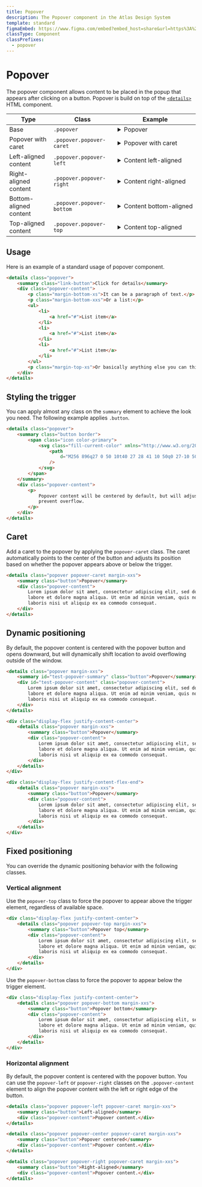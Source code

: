 ```yaml
---
title: Popover
description: The Popover component in the Atlas Design System
template: standard
figmaEmbed: https://www.figma.com/embed?embed_host=share&url=https%3A%2F%2Fwww.figma.com%2Ffile%2FuVA2amRR71yJZ0GS6RI6zL%2F%25F0%259F%258C%259E-Atlas-Design-Library%3Fnode-id%3D961%253A928
classType: Component
classPrefixes:
  - popover
---
```


# Popover

The popover component allows content to be placed in the popup that appears after clicking on a button. Popover is build on top of the [`<details>`](https://developer.mozilla.org/en-US/docs/Web/HTML/Element/details#customizing_the_disclosure_widget) HTML component.

| Type                   | Class                     | Example                                                                                                                                                                                   |
| ---------------------- | ------------------------- | ----------------------------------------------------------------------------------------------------------------------------------------------------------------------------------------- |
| Base                   | `.popover`                | <details class="popover"><summary class="button" style="white-space: nowrap;">Popover</summary><div class="popover-content">Popover content</div></details>                               |
| Popover with caret     | `.popover.popover-caret`  | <details class="popover popover-caret"><summary class="button" style="white-space: nowrap;">Popover with caret</summary><div class="popover-content">Popover content</div></details>      |
| Left-aligned content   | `.popover.popover-left`   | <details class="popover popover-left"><summary class="button" style="white-space: nowrap;">Content left-aligned</summary><div class="popover-content">Popover content</div></details>     |
| Right-aligned content  | `.popover.popover-right`  | <details class="popover popover-right"><summary class="button" style="white-space: nowrap;">Content right-aligned</summary><div class="popover-content">Popover content</div></details>   |
| Bottom-aligned content | `.popover.popover-bottom` | <details class="popover popover-bottom"><summary class="button" style="white-space: nowrap;">Content bottom-aligned</summary><div class="popover-content">Popover content</div></details> |
| Top-aligned content    | `.popover.popover-top`    | <details class="popover popover-top"><summary class="button" style="white-space: nowrap;">Content top-aligned</summary><div class="popover-content">Popover content</div></details>       |

## Usage

Here is an example of a standard usage of popover component.

```html
<details class="popover">
	<summary class="link-button">Click for details</summary>
	<div class="popover-content">
		<p class="margin-bottom-xs">It can be a paragraph of text.</p>
		<p class="margin-bottom-xxs">Or a list:</p>
		<ul>
			<li>
				<a href="#">List item</a>
			</li>
			<li>
				<a href="#">List item</a>
			</li>
			<li>
				<a href="#">List item</a>
			</li>
		</ul>
		<p class="margin-top-xs">Or basically anything else you can think of.</p>
	</div>
</details>
```

## Styling the trigger

You can apply almost any class on the `summary` element to achieve the look you need. The following example applies `.button`.

```html
<details class="popover">
	<summary class="button border">
		<span class="icon color-primary">
			<svg class="fill-current-color" xmlns="http://www.w3.org/2000/svg" viewBox="0 0 2048 2048">
				<path
					d="M256 896q27 0 50 10t40 27 28 41 10 50q0 27-10 50t-27 40-41 28-50 10q-27 0-50-10t-40-27-28-41-10-50q0-27 10-50t27-40 41-28 50-10zm768 0q27 0 50 10t40 27 28 41 10 50q0 27-10 50t-27 40-41 28-50 10q-27 0-50-10t-40-27-28-41-10-50q0-27 10-50t27-40 41-28 50-10zm768 0q27 0 50 10t40 27 28 41 10 50q0 27-10 50t-27 40-41 28-50 10q-27 0-50-10t-40-27-28-41-10-50q0-27 10-50t27-40 41-28 50-10z"
				/>
			</svg>
		</span>
	</summary>
	<div class="popover-content">
		<p>
			Popover content will be centered by default, but will adjust positioning dynamically to
			prevent overflow.
		</p>
	</div>
</details>
```

## Caret

Add a caret to the popover by applying the `popover-caret` class. The caret automatically points to the center of the button and adjusts its position based on whether the popover appears above or below the trigger.

```html
<details class="popover popover-caret margin-xxs">
	<summary class="button">Popover</summary>
	<div class="popover-content">
		Lorem ipsum dolor sit amet, consectetur adipiscing elit, sed do eiusmod tempor incididunt ut
		labore et dolore magna aliqua. Ut enim ad minim veniam, quis nostrud exercitation ullamco
		laboris nisi ut aliquip ex ea commodo consequat.
	</div>
</details>
```

## Dynamic positioning

By default, the popover content is centered with the popover button and opens downward, but will dynamically shift location to avoid overflowing outside of the window.

```html
<details class="popover margin-xxs">
	<summary id="test-popover-summary" class="button">Popover</summary>
	<div id="test-popover-content" class="popover-content">
		Lorem ipsum dolor sit amet, consectetur adipiscing elit, sed do eiusmod tempor incididunt ut
		labore et dolore magna aliqua. Ut enim ad minim veniam, quis nostrud exercitation ullamco
		laboris nisi ut aliquip ex ea commodo consequat.
	</div>
</details>

<div class="display-flex justify-content-center">
	<details class="popover margin-xxs">
		<summary class="button">Popover</summary>
		<div class="popover-content">
			Lorem ipsum dolor sit amet, consectetur adipiscing elit, sed do eiusmod tempor incididunt ut
			labore et dolore magna aliqua. Ut enim ad minim veniam, quis nostrud exercitation ullamco
			laboris nisi ut aliquip ex ea commodo consequat.
		</div>
	</details>
</div>

<div class="display-flex justify-content-flex-end">
	<details class="popover margin-xxs">
		<summary class="button">Popover</summary>
		<div class="popover-content">
			Lorem ipsum dolor sit amet, consectetur adipiscing elit, sed do eiusmod tempor incididunt ut
			labore et dolore magna aliqua. Ut enim ad minim veniam, quis nostrud exercitation ullamco
			laboris nisi ut aliquip ex ea commodo consequat.
		</div>
	</details>
</div>
```

## Fixed positioning

You can override the dynamic positioning behavior with the following classes.

### Vertical alignment

Use the `popover-top` class to force the popover to appear above the trigger element, regardless of available space.

```html
<div class="display-flex justify-content-center">
	<details class="popover popover-top margin-xxs">
		<summary class="button">Popover top</summary>
		<div class="popover-content">
			Lorem ipsum dolor sit amet, consectetur adipiscing elit, sed do eiusmod tempor incididunt ut
			labore et dolore magna aliqua. Ut enim ad minim veniam, quis nostrud exercitation ullamco
			laboris nisi ut aliquip ex ea commodo consequat.
		</div>
	</details>
</div>
```

Use the `popover-bottom` class to force the popover to appear below the trigger element.

```html
<div class="display-flex justify-content-center">
	<details class="popover popover-bottom margin-xxs">
		<summary class="button">Popover bottom</summary>
		<div class="popover-content">
			Lorem ipsum dolor sit amet, consectetur adipiscing elit, sed do eiusmod tempor incididunt ut
			labore et dolore magna aliqua. Ut enim ad minim veniam, quis nostrud exercitation ullamco
			laboris nisi ut aliquip ex ea commodo consequat.
		</div>
	</details>
</div>
```

### Horizontal alignment

By default, the popover content is centered with the popover button. You can use the `popover-left` or `popover-right` classes on the `.popover-content` element to align the popover content with the left or right edge of the button.

```html
<details class="popover popover-left popover-caret margin-xxs">
	<summary class="button">Left-aligned</summary>
	<div class="popover-content">Popover content.</div>
</details>

<details class="popover popover-center popover-caret margin-xxs">
	<summary class="button">Popover centered</summary>
	<div class="popover-content">Popover content.</div>
</details>

<details class="popover popover-right popover-caret margin-xxs">
	<summary class="button">Right-aligned</summary>
	<div class="popover-content">Popover content.</div>
</details>
```
